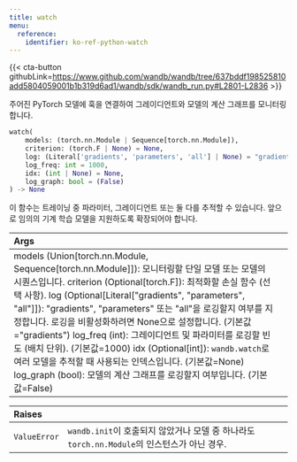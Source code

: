 ```yaml
---
title: watch
menu:
  reference:
    identifier: ko-ref-python-watch
---
```


{{< cta-button githubLink=https://www.github.com/wandb/wandb/tree/637bddf198525810add5804059001b1b319d6ad1/wandb/sdk/wandb_run.py#L2801-L2836 >}}

주어진 PyTorch 모델에 훅을 연결하여 그레이디언트와 모델의 계산 그래프를 모니터링합니다.

```python
watch(
    models: (torch.nn.Module | Sequence[torch.nn.Module]),
    criterion: (torch.F | None) = None,
    log: (Literal['gradients', 'parameters', 'all'] | None) = "gradients",
    log_freq: int = 1000,
    idx: (int | None) = None,
    log_graph: bool = (False)
) -> None
```

이 함수는 트레이닝 중 파라미터, 그레이디언트 또는 둘 다를 추적할 수 있습니다. 앞으로 임의의 기계 학습 모델을 지원하도록 확장되어야 합니다.

| Args |  |
| :--- | :--- |
|  models (Union[torch.nn.Module, Sequence[torch.nn.Module]]): 모니터링할 단일 모델 또는 모델의 시퀀스입니다. criterion (Optional[torch.F]): 최적화할 손실 함수 (선택 사항). log (Optional[Literal["gradients", "parameters", "all"]]): "gradients", "parameters" 또는 "all"을 로깅할지 여부를 지정합니다. 로깅을 비활성화하려면 None으로 설정합니다. (기본값="gradients") log_freq (int): 그레이디언트 및 파라미터를 로깅할 빈도 (배치 단위). (기본값=1000) idx (Optional[int]): `wandb.watch`로 여러 모델을 추적할 때 사용되는 인덱스입니다. (기본값=None) log_graph (bool): 모델의 계산 그래프를 로깅할지 여부입니다. (기본값=False) |

| Raises |  |
| :--- | :--- |
|  `ValueError` |  `wandb.init`이 호출되지 않았거나 모델 중 하나라도 `torch.nn.Module`의 인스턴스가 아닌 경우. |
